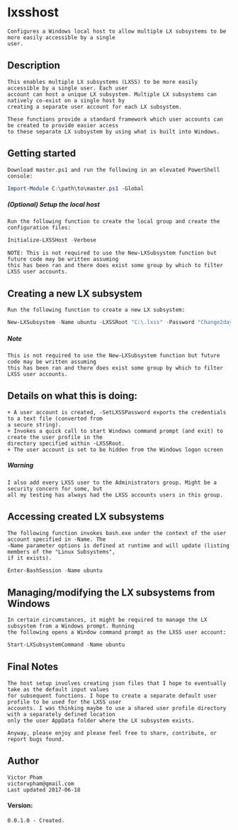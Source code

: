 # lxsshost
    Configures a Windows local host to allow multiple LX subsystems to be more easily accessible by a single 
    user.
    
## Description
    This enables multiple LX subsystems (LXSS) to be more easily accessible by a single user. Each user 
    account can host a unique LX subsystem. Multiple LX subsystems can natively co-exist on a single host by 
    creating a separate user account for each LX subsystem.
    
    These functions provide a standard framework which user accounts can be created to provide easier access
    to these separate LX subsystem by using what is built into Windows.
    
## Getting started
    Download master.ps1 and run the following in an elevated PowerShell console:
```powershell
Import-Module C:\path\to\master.ps1 -Global
```
    
##### (Optional) Setup the local host
    Run the following function to create the local group and create the configuration files:
```powershell
Initialize-LXSSHost -Verbose
```
    NOTE: This is not required to use the New-LXSubsystem function but future code may be written assuming 
    this has been ran and there does exist some group by which to filter LXSS user accounts.
    
## Creating a new LX subsystem
    Run the following function to create a new LX subsystem:
```powershell
New-LXSubsystem -Name ubuntu -LXSSRoot "C:\.lxss" -Password "Change2day!" -AsPlainText -SetLXSSPassword
```
##### Note
    This is not required to use the New-LXSubsystem function but future code may be written assuming 
    this has been ran and there does exist some group by which to filter LXSS user accounts.
    
## Details on what this is doing:
    
    + A user account is created, -SetLXSSPassword exports the credentials to a text file (converted from 
    a secure string).
    + Invokes a quick call to start Windows command prompt (and exit) to create the user profile in the
    directory specified within -LXSSRoot.
    + The user account is set to be hidden from the Windows logon screen
    
##### Warning
    I also add every LXSS user to the Administrators group. Might be a security concern for some, but 
    all my testing has always had the LXSS accounts users in this group.
    
## Accessing created LX subsystems
    The following function invokes bash.exe under the context of the user account specified in -Name. The 
    -Name parameter options is defined at runtime and will update (listing members of the "Linux Subsystems", 
    if it exists).
```powershell
Enter-BashSession -Name ubuntu
```

## Managing/modifying the LX subsystems from Windows
    In certain circumstances, it might be required to manage the LX subsystem from a Windows prompt. Running
    the following opens a Window command prompt as the LXSS user account:
```powershell
Start-LXSubsystemCommand -Name ubuntu
```
   
## Final Notes
    The host setup involves creating json files that I hope to eventually take as the default input values 
    for subsequent functions. I hope to create a separate default user profile to be used for the LXSS user 
    accounts. I was thinking maybe to use a shared user profile directory with a separately defined location 
    only the user AppData folder where the LX subsystem exists.
    
    Anyway, please enjoy and please feel free to share, contribute, or report bugs found.
    
## Author
    Victor Pham
    victorvpham@gmail.com
    Last updated 2017-06-18
    
#### Version:
    0.0.1.0 - Created.

